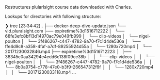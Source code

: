 Restructures plularlsight course data downloaded with Charles.

Lookups for directories with following structure:

 ❯ tree                                                                                                                                                                                                                                                      [23:34:42]
.
├── docker-deep-dive-update.json
└── vid.pluralsight.com
    ├── expiretime%3d1516712222
    │   └── 68fe3efc8bf13d14970ac79e049fb999
    │       └── clip-videos
    │           └── nigel-poulton
    │               └── 3f486267-c447-4782-9a70-f7c1d4de536a
    │                   └── ffe4d9c8-a358-4faf-a7df-89255924d55a
    │                       └── 1280x720mp4
    │                           └── 20171230032846.mp4
    ├── expiretime%3d1516712223
    │   ├── 38345c0aa34294e4edd6c138f09ce38b
    │   │   └── clip-videos
    │   │       └── nigel-poulton
    │   │           └── 3f486267-c447-4782-9a70-f7c1d4de536a
    │   │               └── 8b0a9754-c778-47e0-b3f9-266547312f6f
    │   │                   └── 1280x720mp4
    │   │                       └── 20171230033118.mp4
...